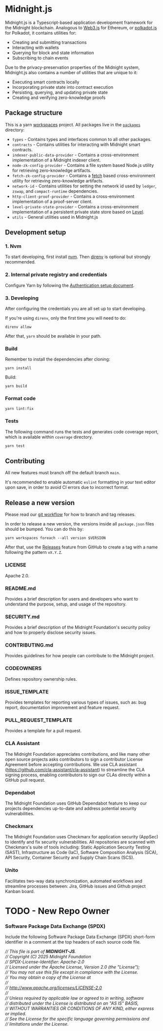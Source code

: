 # Midnight.js

Midnight.js is a Typescript-based application development framework for the 
Midnight blockchain. Analogous to [Web3.js](https://web3js.org/) for Ethereum, or
[polkadot.js](https://polkadot.js.org/) for Polkadot, it contains utilities for:

- Creating and submitting transactions
- Interacting with wallets
- Querying for block and state information
- Subscribing to chain events

Due to the privacy-preservation properties of the Midnight system, Midnight.js also 
contains a number of utilities that are unique to it:

- Executing smart contracts locally
- Incorporating private state into contract execution
- Persisting, querying, and updating private state
- Creating and verifying zero-knowledge proofs

## Package structure

This is a yarn [workspaces](https://yarnpkg.com/features/workspaces/) project. All packages live in the [`packages`](packages) directory:

- `types` - Contains types and interfaces common to all other packages.
- `contracts` - Contains utilities for interacting with Midnight smart contracts.
- `indexer-public-data-provider` - Contains a cross-environment implementation of a Midnight indexer client.
- `node-zk-config-provider` - Contains a file system based Node.js utility for retrieving zero-knowledge artifacts.
- `fetch-zk-config-provider` - Contains a [fetch](https://developer.mozilla.org/en-US/docs/Web/API/Fetch_API) based cross-environment utility for retrieving zero-knowledge artifacts.
- `network-id` - Contains utilities for setting the network id used by `ledger`, `zswap`, and `compact-runtime` dependencies.
- `http-client-proof-provider` - Contains a cross-environment implementation of a proof-server client.
- `level-private-state-provider` - Contains a cross-environment implementation of a persistent private state store based on [Level](https://github.com/Level/level).
- `utils` - General utilities used in Midnight.js

## Development setup

### 1. Nvm

To start developing, first install [nvm](https://https://github.com/nvm-sh/nvm). Then [direnv](https://direnv.net) is
optional but strongly recommended.

### 2. Internal private registry and credentials

Configure Yarn by following the [Authentication setup document](https://input-output.atlassian.net/wiki/spaces/MN/pages/3696001685/Authentication+setup).

### 3. Developing

After configuring the credentials you are all set up to start developing.

If you're using `direnv`, only the first time you will need to do:
```shell
direnv allow
```
After that, `yarn` should be available in your path.

### Build

Remember to install the dependencies after cloning:
```shell
yarn install
```

Build:
```shell
yarn build
```

### Format code

```sh
yarn lint:fix 
```

### Tests

The following command runs the tests and generates code coverage report, which is available within `coverage` directory.
```sh
yarn test
```

## Contributing

All new features must branch off the default branch `main`.

It's recommended to enable automatic `eslint` formatting in your text editor
upon save, in order to avoid CI errors due to incorrect format.

## Release a new version

Please read our [git workflow](https://input-output.atlassian.net/wiki/spaces/MN/pages/3378086090/Git+Workflow)
for how to branch and tag releases.

In order to release a new version, the versions inside all `package.json` files
should be bumped. You can do this by:
```
yarn workspaces foreach --all version $VERSION
```

After that, use the [Releases](https://github.com/input-output-hk/midnight-js/releases/new) feature
from GitHub to create a tag with a name following the pattern `vX.Y.Z`.

### LICENSE

Apache 2.0.

### README.md

Provides a brief description for users and developers who want to understand the purpose, setup, and usage of the repository.

### SECURITY.md

Provides a brief description of the Midnight Foundation's security policy and how to properly disclose security issues.

### CONTRIBUTING.md

Provides guidelines for how people can contribute to the Midnight project.

### CODEOWNERS

Defines repository ownership rules.

### ISSUE_TEMPLATE

Provides templates for reporting various types of issues, such as: bug report, documentation improvement and feature request.

### PULL_REQUEST_TEMPLATE

Provides a template for a pull request.

### CLA Assistant

The Midnight Foundation appreciates contributions, and like many other open source projects asks contributors to sign a contributor
License Agreement before accepting contributions. We use CLA assistant (https://github.com/cla-assistant/cla-assistant) to streamline the CLA
signing process, enabling contributors to sign our CLAs directly within a GitHub pull request.

### Dependabot

The Midnight Foundation uses GitHub Dependabot feature to keep our projects dependencies up-to-date and address potential security vulnerabilities. 

### Checkmarx

The Midnight Foundation uses Checkmarx for application security (AppSec) to identify and fix security vulnerabilities.
All repositories are scanned with Checkmarx's suite of tools including: Static Application Security Testing (SAST), Infrastructure as Code (IaC), Software Composition Analysis (SCA), API Security, Container Security and Supply Chain Scans (SCS).

### Unito

Facilitates two-way data synchronization, automated workflows and streamline processes between: Jira, GitHub issues and Github project Kanban board. 

# TODO - New Repo Owner

### Software Package Data Exchange (SPDX)
Include the following Software Package Data Exchange (SPDX) short-form identifier in a comment at the top headers of each source code file.


 <I>// This file is part of <B>MIDNIGHT-JS</B>.<BR>
 // Copyright (C) 2025 Midnight Foundation<BR>
 // SPDX-License-Identifier: Apache-2.0<BR>
 // Licensed under the Apache License, Version 2.0 (the "License");<BR>
 // You may not use this file except in compliance with the License.<BR>
 // You may obtain a copy of the License at<BR>
 //<BR>
 //	http://www.apache.org/licenses/LICENSE-2.0<BR>
 //<BR>
 // Unless required by applicable law or agreed to in writing, software<BR>
 // distributed under the License is distributed on an "AS IS" BASIS,<BR>
 // WITHOUT WARRANTIES OR CONDITIONS OF ANY KIND, either express or implied.<BR>
 // See the License for the specific language governing permissions and<BR>
 // limitations under the License.</I>
